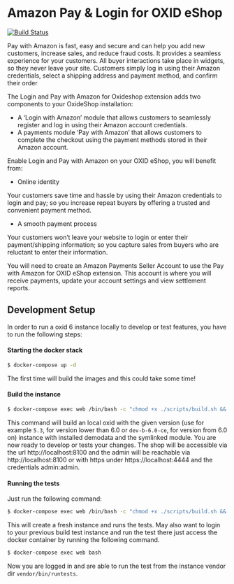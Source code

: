 # Amazon Pay & Login for OXID eShop

[![Build Status](https://travis-ci.org/bestit/amazon-pay-oxid.svg?branch=develop)](https://travis-ci.org/bestit/amazon-pay-oxid)

Pay with Amazon is fast, easy and secure and can help you add new customers, increase sales, and reduce fraud costs. It provides a seamless experience for your customers. All buyer interactions take place in widgets, so they never leave your site. Customers simply log in using their Amazon credentials, select a shipping address and payment method, and confirm their order

The Login and Pay with Amazon for Oxideshop extension adds two components to your OxideShop installation:

* A ‘Login with Amazon’ module that allows customers to seamlessly register and log in using their Amazon account credentials.
* A payments module ‘Pay with Amazon’ that allows customers to complete the checkout using the payment methods stored in their Amazon account.
 
Enable Login and Pay with Amazon on your OXID eShop, you will benefit from:

* Online identity

Your customers save time and hassle by using their Amazon credentials to login and pay; so you increase repeat buyers by offering a trusted and convenient payment method.

* A smooth payment process

Your customers won’t leave your website to login or enter their payment/shipping information; so you capture sales from buyers who are reluctant to enter their information.

You will need to create an Amazon Payments Seller Account to use the Pay with Amazon for OXID eShop extension. This account is where you will receive payments, update your account settings and view settlement reports.

## Development Setup

In order to run a oxid 6 instance locally to develop or test features, you have to run the following steps:

#### Starting the docker stack
```bash
$ docker-compose up -d
```
The first time will build the images and this could take some time! 

#### Build the instance
```bash
$ docker-compose exec web /bin/bash -c "chmod +x ./scripts/build.sh && ./scripts/build.sh <version> dev"
```
This command will build an local oxid with the given version (use for example `5.3`, for version lower than 6.0 or `dev-b-6.0-ce`, for version from 6.0 on) instance with installed demodata and the symlinked module. 
You are now ready to develop or tests your changes. The shop will be accessible via the url http://localhost:8100 and
the admin will be reachable via http://localhost:8100 or with https under https://localhost:4444 and the credentials admin:admin.

#### Running the tests
Just run the following command:
```bash
$ docker-compose exec web /bin/bash -c "chmod +x ./scripts/build.sh && ./scripts/build.sh <version>"
```
This will create a fresh instance and runs the tests. May also want to login to your previous build test instance and run the test there just access the docker container by running the following command.
```bash
$ docker-compose exec web bash
```
Now you are logged in and are able to run the test from the instance vendor dir `vendor/bin/runtests`.